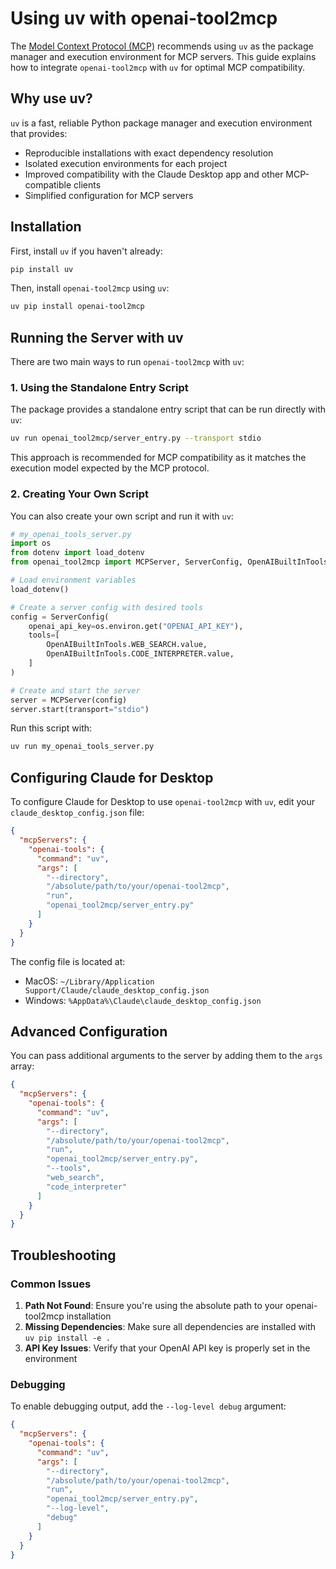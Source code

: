 # Using uv with openai-tool2mcp

The [Model Context Protocol (MCP)](https://modelcontextprotocol.io/) recommends using `uv` as the package manager and execution environment for MCP servers. This guide explains how to integrate `openai-tool2mcp` with `uv` for optimal MCP compatibility.

## Why use uv?

`uv` is a fast, reliable Python package manager and execution environment that provides:

- Reproducible installations with exact dependency resolution
- Isolated execution environments for each project
- Improved compatibility with the Claude Desktop app and other MCP-compatible clients
- Simplified configuration for MCP servers

## Installation

First, install `uv` if you haven't already:

```bash
pip install uv
```

Then, install `openai-tool2mcp` using `uv`:

```bash
uv pip install openai-tool2mcp
```

## Running the Server with uv

There are two main ways to run `openai-tool2mcp` with `uv`:

### 1. Using the Standalone Entry Script

The package provides a standalone entry script that can be run directly with `uv`:

```bash
uv run openai_tool2mcp/server_entry.py --transport stdio
```

This approach is recommended for MCP compatibility as it matches the execution model expected by the MCP protocol.

### 2. Creating Your Own Script

You can also create your own script and run it with `uv`:

```python
# my_openai_tools_server.py
import os
from dotenv import load_dotenv
from openai_tool2mcp import MCPServer, ServerConfig, OpenAIBuiltInTools

# Load environment variables
load_dotenv()

# Create a server config with desired tools
config = ServerConfig(
    openai_api_key=os.environ.get("OPENAI_API_KEY"),
    tools=[
        OpenAIBuiltInTools.WEB_SEARCH.value,
        OpenAIBuiltInTools.CODE_INTERPRETER.value,
    ]
)

# Create and start the server
server = MCPServer(config)
server.start(transport="stdio")
```

Run this script with:

```bash
uv run my_openai_tools_server.py
```

## Configuring Claude for Desktop

To configure Claude for Desktop to use `openai-tool2mcp` with `uv`, edit your `claude_desktop_config.json` file:

```json
{
  "mcpServers": {
    "openai-tools": {
      "command": "uv",
      "args": [
        "--directory",
        "/absolute/path/to/your/openai-tool2mcp",
        "run",
        "openai_tool2mcp/server_entry.py"
      ]
    }
  }
}
```

The config file is located at:

- MacOS: `~/Library/Application Support/Claude/claude_desktop_config.json`
- Windows: `%AppData%\Claude\claude_desktop_config.json`

## Advanced Configuration

You can pass additional arguments to the server by adding them to the `args` array:

```json
{
  "mcpServers": {
    "openai-tools": {
      "command": "uv",
      "args": [
        "--directory",
        "/absolute/path/to/your/openai-tool2mcp",
        "run",
        "openai_tool2mcp/server_entry.py",
        "--tools",
        "web_search",
        "code_interpreter"
      ]
    }
  }
}
```

## Troubleshooting

### Common Issues

1. **Path Not Found**: Ensure you're using the absolute path to your openai-tool2mcp installation
2. **Missing Dependencies**: Make sure all dependencies are installed with `uv pip install -e .`
3. **API Key Issues**: Verify that your OpenAI API key is properly set in the environment

### Debugging

To enable debugging output, add the `--log-level debug` argument:

```json
{
  "mcpServers": {
    "openai-tools": {
      "command": "uv",
      "args": [
        "--directory",
        "/absolute/path/to/your/openai-tool2mcp",
        "run",
        "openai_tool2mcp/server_entry.py",
        "--log-level",
        "debug"
      ]
    }
  }
}
```

